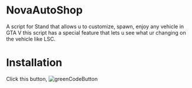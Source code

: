 # NovaAutoShop
A script for Stand that allows u to customize, spawn, enjoy any vehicle in GTA V this script has a special feature that lets u see what ur changing on the vehicle like LSC.


# Installation
Click this button,
![greenCodeButton](https://github.com/NovaPlays134/NovaAutoShop/assets/120801515/9f11e4fc-4ad5-401c-a748-01751f75e4e6)

